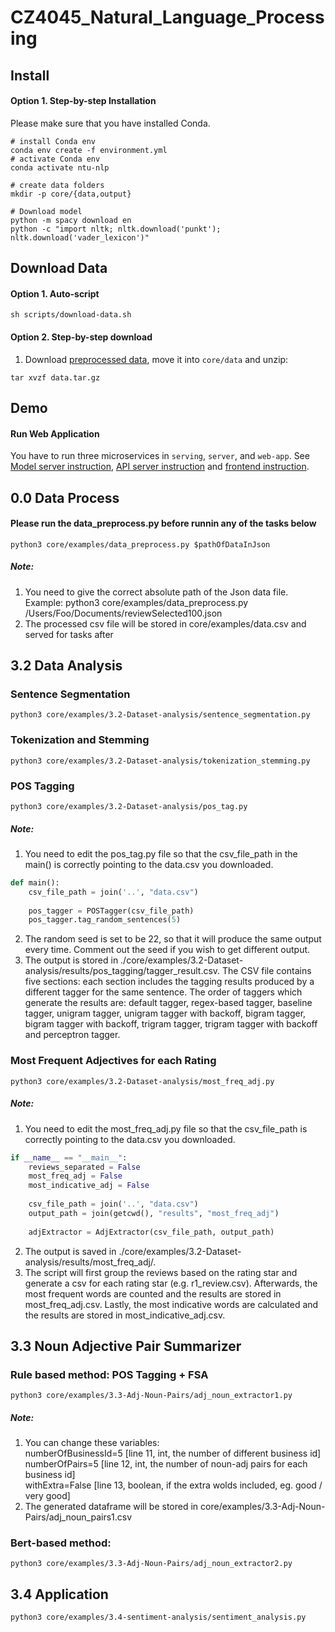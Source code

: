 # CZ4045_Natural_Language_Processing

## Install

#### Option 1. Step-by-step Installation
Please make sure that you have installed Conda.
```shell script
# install Conda env
conda env create -f environment.yml
# activate Conda env
conda activate ntu-nlp

# create data folders
mkdir -p core/{data,output}

# Download model
python -m spacy download en
python -c "import nltk; nltk.download('punkt'); nltk.download('vader_lexicon')"

```

## Download Data

#### Option 1. Auto-script
```shell script
sh scripts/download-data.sh
```

#### Option 2. Step-by-step download
1. Download [preprocessed data](https://drive.google.com/open?id=1pkvBtO7B8suZx-tYttlUNcCoP4WPsWLr), move it into `core/data`
and unzip:
```shell script
tar xvzf data.tar.gz
```

## Demo
#### Run Web Application
You have to run three microservices in `serving`, `server`, and `web-app`. See 
[Model server instruction](serving/README.md), [API server instruction](server/README.md) and [frontend instruction](web-app/README.md).

## 0.0 Data Process
#### Please run the data_preprocess.py before runnin any of the tasks below
```shell script
python3 core/examples/data_preprocess.py $pathOfDataInJson
```
##### Note: 
1. You need to give the correct absolute path of the Json data file.
    Example: python3 core/examples/data_preprocess.py /Users/Foo/Documents/reviewSelected100.json
2. The processed csv file will be stored in core/examples/data.csv and served for tasks after

## 3.2 Data Analysis

### Sentence Segmentation
```shell script
python3 core/examples/3.2-Dataset-analysis/sentence_segmentation.py
```
### Tokenization and Stemming
```shell script
python3 core/examples/3.2-Dataset-analysis/tokenization_stemming.py
```
### POS Tagging
```shell script
python3 core/examples/3.2-Dataset-analysis/pos_tag.py 
```
##### Note:
1. You need to edit the pos_tag.py file so that the csv_file_path in the main() is correctly pointing to the data.csv you downloaded.  <br/>
```python
def main():  
    csv_file_path = join('..', "data.csv")  
  
    pos_tagger = POSTagger(csv_file_path)  
    pos_tagger.tag_random_sentences(5) 
```
2. The random seed is set to be 22, so that it will produce the same output every time. Comment out the seed if you wish to get different output.  <br/>
3. The output is stored in ./core/examples/3.2-Dataset-analysis/results/pos_tagging/tagger_result.csv. The CSV file contains five sections: each section includes the tagging results produced by a different tagger for the same sentence. The order of taggers which generate the results are: default tagger, regex-based tagger, baseline tagger, unigram tagger, unigram tagger with backoff, bigram tagger, bigram tagger with backoff, trigram tagger, trigram tagger with backoff and perceptron tagger.   <br/>


### Most Frequent Adjectives for each Rating

```shell script
python3 core/examples/3.2-Dataset-analysis/most_freq_adj.py
```

##### Note:
1. You need to edit the most_freq_adj.py file so that the csv_file_path is correctly pointing to the data.csv you downloaded.   <br/>

```python
if __name__ == "__main__":  
    reviews_separated = False  
    most_freq_adj = False  
    most_indicative_adj = False  
  
    csv_file_path = join('..', "data.csv")  
    output_path = join(getcwd(), "results", "most_freq_adj")  
  
    adjExtractor = AdjExtractor(csv_file_path, output_path)
```

2. The output is saved in ./core/examples/3.2-Dataset-analysis/results/most_freq_adj/.   <br/>
3. The script will first group the reviews based on the rating star and generate a csv for each rating star (e.g. r1_review.csv). Afterwards, the most frequent words are counted and the results are stored in most_freq_adj.csv. Lastly, the most indicative words are calculated and the results are stored in most_indicative_adj.csv.   <br/>

## 3.3 Noun Adjective Pair Summarizer
### Rule based method: POS Tagging + FSA

```shell script
python3 core/examples/3.3-Adj-Noun-Pairs/adj_noun_extractor1.py  
``` 

##### Note:
1. You can change these variables: <br/>
    numberOfBusinessId=5 [line 11, int, the number of different business id] <br/>
    numberOfPairs=5 [line 12, int, the number of noun-adj pairs for each business id] <br/>
    withExtra=False [line 13, boolean, if the extra wolds included, eg. good / very good] <br/>
2. The generated dataframe will be stored in core/examples/3.3-Adj-Noun-Pairs/adj_noun_pairs1.csv <br/>


### Bert-based method: 
```shell script
python3 core/examples/3.3-Adj-Noun-Pairs/adj_noun_extractor2.py 
```

## 3.4 Application
```shell script
python3 core/examples/3.4-sentiment-analysis/sentiment_analysis.py
```

